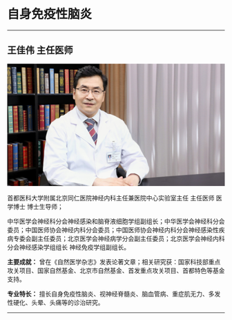 # 自身免疫性脑炎

---

## 王佳伟 主任医师

![1679214619174](image/c03_110/1679214619174.png)

首都医科大学附属北京同仁医院神经内科主任兼医院中心实验室主任 主任医师 医学博士 博士生导师；

中华医学会神经科分会神经感染和脑脊液细胞学组副组长；中华医学会神经科分会委员；中国医师协会神经内科分会委员；中国医师协会神经内科分会神经感染性疾病专委会副主任委员；北京医学会神经病学分会副主任委员；北京医学会神经内科分会神经感染学组组长 神经免疫学组副组长。


**主要成就：** 曾在《自然医学杂志》发表论著文章；相关研究获：国家科技部重点攻关项目、国家自然基金、北京市自然基金、首发重点攻关项目、首都特色等基金支持。


**专业特长：** 擅长自身免疫性脑炎、视神经脊髓炎、脑血管病、重症肌无力、多发性硬化、头晕、头痛等的诊治研究。

---
